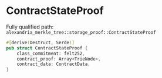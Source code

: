 # ContractStateProof

Fully qualified path: `alexandria_merkle_tree::storage_proof::ContractStateProof`

```rust
#[derive(Destruct, Serde)]
pub struct ContractStateProof {
    class_commitment: felt252,
    contract_proof: Array<TrieNode>,
    contract_data: ContractData,
}
```

